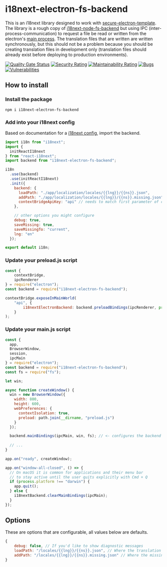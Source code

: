# i18next-electron-fs-backend
This is an i18next library designed to work with [secure-electron-template](https://github.com/reZach/secure-electron-template). The library is a rough copy of [i18next-node-fs-backend](https://github.com/i18next/i18next-node-fs-backend) but using IPC (inter-process-communication) to request a file be read or written from the electron's [main process](https://electronjs.org/docs/api/ipc-main). The translation files that are written are written synchronously, but this should not be a problem because you should be creating translation files in development only (translation files should already exist before deploying to production environments).

[![Quality Gate Status](https://sonarcloud.io/api/project_badges/measure?project=reZach_i18next-electron-fs-backend&metric=alert_status)](https://sonarcloud.io/dashboard?id=reZach_i18next-electron-fs-backend)
[![Security Rating](https://sonarcloud.io/api/project_badges/measure?project=reZach_i18next-electron-fs-backend&metric=security_rating)](https://sonarcloud.io/dashboard?id=reZach_i18next-electron-fs-backend)
[![Maintainability Rating](https://sonarcloud.io/api/project_badges/measure?project=reZach_i18next-electron-fs-backend&metric=sqale_rating)](https://sonarcloud.io/dashboard?id=reZach_i18next-electron-fs-backend)
[![Bugs](https://sonarcloud.io/api/project_badges/measure?project=reZach_i18next-electron-fs-backend&metric=bugs)](https://sonarcloud.io/dashboard?id=reZach_i18next-electron-fs-backend)
[![Vulnerabilities](https://sonarcloud.io/api/project_badges/measure?project=reZach_i18next-electron-fs-backend&metric=vulnerabilities)](https://sonarcloud.io/dashboard?id=reZach_i18next-electron-fs-backend)

## How to install

### Install the package
`npm i i18next-electron-fs-backend`

### Add into your i18next config
Based on documentation for a [i18next config](https://www.i18next.com/how-to/add-or-load-translations#load-using-a-backend-plugin), import the backend.
```javascript
import i18n from "i18next";
import {
  initReactI18next
} from "react-i18next";
import backend from "i18next-electron-fs-backend";

i18n
  .use(backend)
  .use(initReactI18next)
  .init({
    backend: {
      loadPath: "./app/localization/locales/{{lng}}/{{ns}}.json",
      addPath: "./app/localization/locales/{{lng}}/{{ns}}.missing.json",
      contextBridgeApiKey: "api" // needs to match first parameter of contextBridge.exposeInMainWorld in preload file; defaults to "api"
    },

    // other options you might configure
    debug: true,
    saveMissing: true,
    saveMissingTo: "current",
    lng: "en"
  });

export default i18n;
```

### Update your preload.js script
```javascript
const {
    contextBridge,
    ipcRenderer
} = require("electron");
const backend = require("i18next-electron-fs-backend");

contextBridge.exposeInMainWorld(
    "api", {
        i18nextElectronBackend: backend.preloadBindings(ipcRenderer, process)
    }
);
```

### Update your main.js script
```javascript
const {
  app,
  BrowserWindow,
  session,
  ipcMain
} = require("electron");
const backend = require("i18next-electron-fs-backend");
const fs = require("fs");

let win;

async function createWindow() {  
  win = new BrowserWindow({
    width: 800,
    height: 600,
    webPreferences: {
      contextIsolation: true,
      preload: path.join(__dirname, "preload.js")
    }
  });

  backend.mainBindings(ipcMain, win, fs); // <- configures the backend
  
  // ...
}

app.on("ready", createWindow);

app.on("window-all-closed", () => {
  // On macOS it is common for applications and their menu bar
  // to stay active until the user quits explicitly with Cmd + Q
  if (process.platform !== "darwin") {
    app.quit();
  } else {
    i18nextBackend.clearMainBindings(ipcMain);
  }
});
```

## Options
These are options that are configurable, all values below are defaults.
```javascript
{
    debug: false, // If you'd like to show diagnostic messages
    loadPath: "/locales/{{lng}}/{{ns}}.json", // Where the translation files get loaded from
    addPath: "/locales/{{lng}}/{{ns}}.missing.json" // Where the missing translation files get generated    
}
```